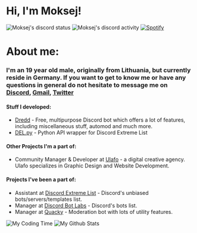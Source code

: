 # Hi, I'm Moksej!

![Moksej's discord status](https://api.statusbadges.me/badge/status/345457928972533773?simple=true)
![Moksej's discord activity](https://api.statusbadges.me/badge/playing/345457928972533773)
[![Spotify](https://api.statusbadges.me/badge/spotify/345457928972533773)](https://api.statusbadges.me/openspotify/345457928972533773)

# About me:

### I'm an 19 year old male, originally from Lithuania, but currently reside in Germany. If you want to get to know me or have any questions in general do not hesitate to message me on [Discord](https://discord.com/users/345457928972533773), [Gmail](mailto:nedas@moksej.xyz), [Twitter](https://twitter.com/Moksej)

#### Stuff I developed:
- [Dredd](https://github.com/dredd-bot/Dredd) - Free, multipurpose Discord bot which offers a lot of features, including miscellaneous stuff, automod and much more.
- [DEL.py](https://github.com/discordextremelist/del.py) - Python API wrapper for Discord Extreme List

#### Other Projects I'm a part of:
- Community Manager & Developer at [Ulafo](https://ulafo.com) - a digital creative agency. Ulafo specializes in Graphic Design and Website Development. 

#### Projects I've been a part of:
- Assistant at [Discord Extreme List](https://discordextremelist.xyz/) - Discord's unbiased bots/servers/templates list.
- Manager at [Discord Bot Labs](https://bots.discordlabs.org/) - Discord's bots list.
- Manager at [Quacky](https://quacky.xyz/) - Moderation bot with lots of utility features.


![My Coding Time](https://github-readme-stats.vercel.app/api/wakatime?username=Moksej&theme=merko&hide_border=true&show_icons=True&layout=compact)
![My Github Stats](https://github-readme-stats.vercel.app/api?username=TheMoksej&theme=merko&hide_border=true&show_icons=True)
